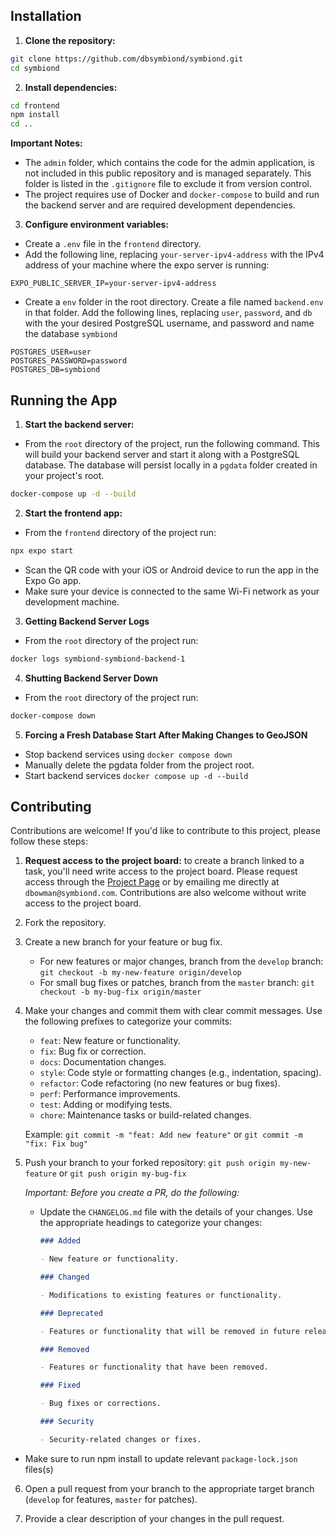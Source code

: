 ## Installation

1. **Clone the repository:**

```bash
git clone https://github.com/dbsymbiond/symbiond.git
cd symbiond
```

2. **Install dependencies:**

```bash
cd frontend
npm install
cd ..
```

**Important Notes:**

- The `admin` folder, which contains the code for the admin application, is not included in this public repository and is managed separately. This folder is listed in the `.gitignore` file to exclude it from version control.
- The project requires use of Docker and `docker-compose` to build and run the backend server and are required development dependencies.

3. **Configure environment variables:**

- Create a `.env` file in the `frontend` directory.
- Add the following line, replacing `your-server-ipv4-address` with the IPv4 address of your machine where the expo server is running:

```
EXPO_PUBLIC_SERVER_IP=your-server-ipv4-address
```

- Create a `env` folder in the root directory. Create a file named `backend.env` in that folder. Add the following lines, replacing `user`, `password`, and `db` with the your desired PostgreSQL username, and password and name the database `symbiond`

```
POSTGRES_USER=user
POSTGRES_PASSWORD=password
POSTGRES_DB=symbiond
```

## Running the App

1.  **Start the backend server:**

- From the `root` directory of the project, run the following command. This will build your backend server and start it along with a PostgreSQL database. The database will persist locally in a `pgdata` folder created in your project's root.

```bash
docker-compose up -d --build
```

2.  **Start the frontend app:**

- From the `frontend` directory of the project run:

```bash
npx expo start
```

- Scan the QR code with your iOS or Android device to run the app in the Expo Go app.
- Make sure your device is connected to the same Wi-Fi network as your development machine.

3.  **Getting Backend Server Logs**

- From the `root` directory of the project run:

```bash
docker logs symbiond-symbiond-backend-1
```

4.  **Shutting Backend Server Down**

- From the `root` directory of the project run:

```bash
docker-compose down
```

5. **Forcing a Fresh Database Start After Making Changes to GeoJSON**

- Stop backend services using `docker compose down`
- Manually delete the pgdata folder from the project root.
- Start backend services `docker compose up -d --build`

## Contributing

Contributions are welcome! If you'd like to contribute to this project, please follow these steps:

1. **Request access to the project board:** to create a branch linked to a task, you'll need write access to the project board. Please request access through the [Project Page](https://github.com/users/dbsymbiond/projects/5) or by emailing me directly at `dbowman@symbiond.com`. Contributions are also welcome without write access to the project board.

2. Fork the repository.

3. Create a new branch for your feature or bug fix.

   - For new features or major changes, branch from the `develop` branch: `git checkout -b my-new-feature origin/develop`
   - For small bug fixes or patches, branch from the `master` branch: `git checkout -b my-bug-fix origin/master`

4. Make your changes and commit them with clear commit messages. Use the following prefixes to categorize your commits:

   - `feat`: New feature or functionality.
   - `fix`: Bug fix or correction.
   - `docs`: Documentation changes.
   - `style`: Code style or formatting changes (e.g., indentation, spacing).
   - `refactor`: Code refactoring (no new features or bug fixes).
   - `perf`: Performance improvements.
   - `test`: Adding or modifying tests.
   - `chore`: Maintenance tasks or build-related changes.

   Example: `git commit -m "feat: Add new feature"` or `git commit -m "fix: Fix bug"`

5. Push your branch to your forked repository: `git push origin my-new-feature` or `git push origin my-bug-fix`

   _Important: Before you create a PR, do the following:_

   - Update the `CHANGELOG.md` file with the details of your changes. Use the appropriate headings to categorize your changes:

     ```markdown
     ### Added

     - New feature or functionality.

     ### Changed

     - Modifications to existing features or functionality.

     ### Deprecated

     - Features or functionality that will be removed in future releases.

     ### Removed

     - Features or functionality that have been removed.

     ### Fixed

     - Bug fixes or corrections.

     ### Security

     - Security-related changes or fixes.
     ```

- Make sure to run npm install to update relevant `package-lock.json` files(s)

6. Open a pull request from your branch to the appropriate target branch (`develop` for features, `master` for patches).

7. Provide a clear description of your changes in the pull request.
